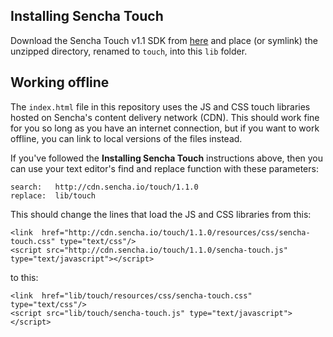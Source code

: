 Installing Sencha Touch
-----------------------

Download the Sencha Touch v1.1 SDK from [here][download] and place (or symlink) the unzipped directory, renamed to <code>touch</code>, into this <code>lib</code> folder.

Working offline
---------------

The `index.html` file in this repository uses the JS and CSS touch libraries hosted on Sencha's content delivery network (CDN). This should work fine for you so long as you have an internet connection, but if you want to work offline, you can link to local versions of the files instead.

If you've followed the **Installing Sencha Touch** instructions above, then you can use your text editor's find and replace function with these parameters:

    search:   http://cdn.sencha.io/touch/1.1.0
    replace:  lib/touch

This should change the lines that load the JS and CSS libraries from this:

    <link  href="http://cdn.sencha.io/touch/1.1.0/resources/css/sencha-touch.css" type="text/css"/>
    <script src="http://cdn.sencha.io/touch/1.1.0/sencha-touch.js" type="text/javascript"></script>

to this:

    <link  href="lib/touch/resources/css/sencha-touch.css" type="text/css"/>
    <script src="lib/touch/sencha-touch.js" type="text/javascript"></script>

[download]: http://www.sencha.com/products/touch/download/